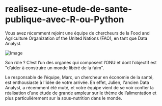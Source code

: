 # realisez-une-etude-de-sante-publique-avec-R-ou-Python

Vous avez récemment rejoint une équipe de chercheurs de la Food and Agriculture Organization of the United Nations (FAO), en tant que Data Analyst.

![Image](https://github.com/user-attachments/assets/5fc2b3a4-8ff9-4f3f-8904-d1d33d2f9a99)

Son rôle ? C’est l’un des organes qui composent l’ONU et dont l’objectif est "d’aider à construire un monde libéré de la faim". 

 
Le responsable de l’équipe, Marc, un chercheur en économie de la santé, est enthousiaste à l'idée de votre arrivée. En effet, Julien, l'ancien Data Analyst, a récemment été muté, et votre équipe vient de se voir confier la réalisation d’une étude de grande ampleur sur le thème de l’alimentation et plus particulièrement sur la sous-nutrition dans le monde.
